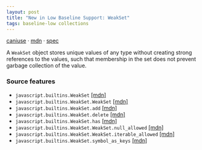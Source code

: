 ```yaml
---
layout: post
title: "New in Low Baseline Support: WeakSet"
tags: baseline-low collections
---
```


[caniuse](https://caniuse.com/?search=weakset) · [mdn](https://developer.mozilla.org/en-US/search?q=WeakSet) · [spec](https://tc39.es/ecma262/multipage/keyed-collections.html#sec-weakset-objects)

A `WeakSet` object stores unique values of any type without creating strong references to the values, such that membership in the set does not prevent garbage collection of the value.

### Source features

- ``javascript.builtins.WeakSet`` [[mdn]](https://developer.mozilla.org/en-US/search?q=javascript.builtins.WeakSet)
- ``javascript.builtins.WeakSet.WeakSet`` [[mdn]](https://developer.mozilla.org/en-US/search?q=javascript.builtins.WeakSet.WeakSet)
- ``javascript.builtins.WeakSet.add`` [[mdn]](https://developer.mozilla.org/en-US/search?q=javascript.builtins.WeakSet.add)
- ``javascript.builtins.WeakSet.delete`` [[mdn]](https://developer.mozilla.org/en-US/search?q=javascript.builtins.WeakSet.delete)
- ``javascript.builtins.WeakSet.has`` [[mdn]](https://developer.mozilla.org/en-US/search?q=javascript.builtins.WeakSet.has)
- ``javascript.builtins.WeakSet.WeakSet.null_allowed`` [[mdn]](https://developer.mozilla.org/en-US/search?q=javascript.builtins.WeakSet.WeakSet.null_allowed)
- ``javascript.builtins.WeakSet.WeakSet.iterable_allowed`` [[mdn]](https://developer.mozilla.org/en-US/search?q=javascript.builtins.WeakSet.WeakSet.iterable_allowed)
- ``javascript.builtins.WeakSet.symbol_as_keys`` [[mdn]](https://developer.mozilla.org/en-US/search?q=javascript.builtins.WeakSet.symbol_as_keys)
